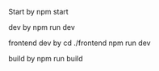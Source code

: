 Start by npm start

dev by npm run dev

frontend dev by cd ./frontend npm run dev

build by npm run build

